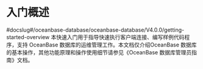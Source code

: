 # 入门概述
#docslug#/oceanbase-database/oceanbase-database/V4.0.0/getting-started-overview
本快速入门用于指导快速执行客户端连接、编写样例代码程序，支持 OceanBase 数据库的运维管理工作。本文档仅介绍OceanBase 数据库的基本操作，其他功能原理和操作使用细节请参见《OceanBase 数据库管理员指南》文档。
